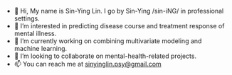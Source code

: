- 👋 Hi, My name is Sin-Ying Lin. I go by Sin-Ying /sin-iNG/ in professional settings.
- 👀 I’m interested in predicting disease course and treatment response of mental illness.
- 🌱 I’m currently working on combining multivariate modeling and machine learning. 
- 💞️ I’m looking to collaborate on mental-health-related projects.
- 📫 You can reach me at sinyinglin.psy@gmail.com


